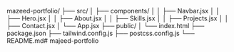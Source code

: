 mazeed-portfolio/
├── src/
│   ├── components/
│   │   ├── Navbar.jsx
│   │   ├── Hero.jsx
│   │   ├── About.jsx
│   │   ├── Skills.jsx
│   │   ├── Projects.jsx
│   │   ├── Contact.jsx
│   └── App.jsx
├── public/
│   └── index.html
├── package.json
├── tailwind.config.js
├── postcss.config.js
└── README.md# majeed-portfolio
